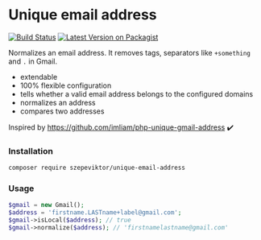 # Unique email address

[![Build Status](https://travis-ci.org/szepeviktor/unique-email-address.svg?branch=master)](https://travis-ci.org/github/szepeviktor/unique-email-address)
[![Latest Version on Packagist](https://img.shields.io/packagist/v/szepeviktor/unique-email-address.svg)](https://packagist.org/packages/szepeviktor/unique-email-address)

Normalizes an email address. It removes tags, separators like `+something` and `.` in Gmail.

- extendable
- 100% flexible configuration
- tells whether a valid email address belongs to the configured domains
- normalizes an address
- compares two addresses

Inspired by https://github.com/imliam/php-unique-gmail-address :heavy_check_mark:

### Installation

```bash
composer require szepeviktor/unique-email-address
```

### Usage

```php
$gmail = new Gmail();
$address = 'firstname.LASTname+label@gmail.com';
$gmail->isLocal($address); // true
$gmail->normalize($address); // 'firstnamelastname@gmail.com'
```
